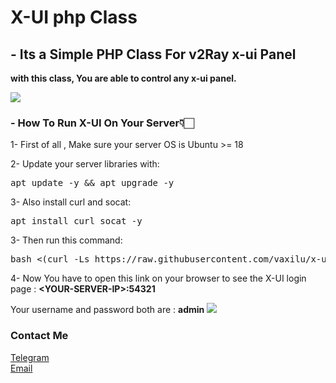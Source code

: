# X-UI php Class

<h2>- Its a Simple PHP Class For v2Ray x-ui Panel</h2>


<b>with this class, You are able to control any x-ui panel.</b>

<img src="https://user-images.githubusercontent.com/72719359/169643297-d6ec554b-5980-4c54-8d67-23319763436b.png">

<h3>- How To Run X-UI On Your Server👇🏻</h3>

1- First of all , Make sure your server OS is Ubuntu >= 18

2- Update your server libraries with:
<pre>apt update -y && apt upgrade -y</pre>

3- Also install curl and socat:
<pre>apt install curl socat -y</pre>

3- Then run this command:
<pre>bash <(curl -Ls https://raw.githubusercontent.com/vaxilu/x-ui/master/install.sh)</pre>

4- Now You have to open this link on your browser to see the X-UI login page : <b>\<YOUR-SERVER-IP>:54321</b>
<p>Your username and password both are : <b>admin</b>

<img src="https://user-images.githubusercontent.com/72719359/169643297-d6ec554b-5980-4c54-8d67-23319763436b.png">

<h3>Contact Me</h3>

<a href="https://t.me/LampStack">Telegram</a><br>
<a href="mailto:xialop@outlook.com">Email</a>
